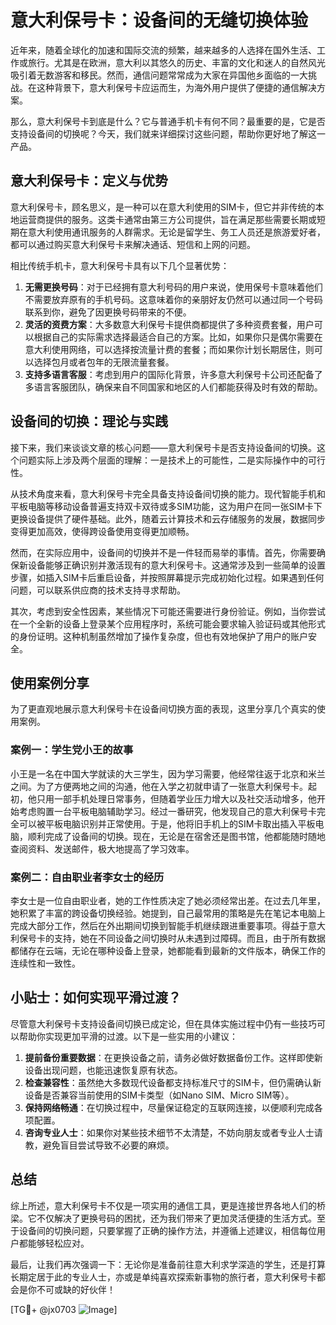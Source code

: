 # 意大利保号卡：设备间的无缝切换体验

近年来，随着全球化的加速和国际交流的频繁，越来越多的人选择在国外生活、工作或旅行。尤其是在欧洲，意大利以其悠久的历史、丰富的文化和迷人的自然风光吸引着无数游客和移民。然而，通信问题常常成为大家在异国他乡面临的一大挑战。在这种背景下，意大利保号卡应运而生，为海外用户提供了便捷的通信解决方案。

那么，意大利保号卡到底是什么？它与普通手机卡有何不同？最重要的是，它是否支持设备间的切换呢？今天，我们就来详细探讨这些问题，帮助你更好地了解这一产品。

## 意大利保号卡：定义与优势

意大利保号卡，顾名思义，是一种可以在意大利使用的SIM卡，但它并非传统的本地运营商提供的服务。这类卡通常由第三方公司提供，旨在满足那些需要长期或短期在意大利使用通讯服务的人群需求。无论是留学生、务工人员还是旅游爱好者，都可以通过购买意大利保号卡来解决通话、短信和上网的问题。

相比传统手机卡，意大利保号卡具有以下几个显著优势：

1. **无需更换号码**：对于已经拥有意大利号码的用户来说，使用保号卡意味着他们不需要放弃原有的手机号码。这意味着你的亲朋好友仍然可以通过同一个号码联系到你，避免了因更换号码带来的不便。
2. **灵活的资费方案**：大多数意大利保号卡提供商都提供了多种资费套餐，用户可以根据自己的实际需求选择最适合自己的方案。比如，如果你只是偶尔需要在意大利使用网络，可以选择按流量计费的套餐；而如果你计划长期居住，则可以选择包月或者包年的无限流量套餐。
3. **支持多语言客服**：考虑到用户的国际化背景，许多意大利保号卡公司还配备了多语言客服团队，确保来自不同国家和地区的人们都能获得及时有效的帮助。

## 设备间的切换：理论与实践

接下来，我们来谈谈文章的核心问题——意大利保号卡是否支持设备间的切换。这个问题实际上涉及两个层面的理解：一是技术上的可能性，二是实际操作中的可行性。

从技术角度来看，意大利保号卡完全具备支持设备间切换的能力。现代智能手机和平板电脑等移动设备普遍支持双卡双待或多SIM功能，这为用户在同一张SIM卡下更换设备提供了硬件基础。此外，随着云计算技术和云存储服务的发展，数据同步变得更加高效，使得跨设备使用变得更加顺畅。

然而，在实际应用中，设备间的切换并不是一件轻而易举的事情。首先，你需要确保新设备能够正确识别并激活现有的意大利保号卡。这通常涉及到一些简单的设置步骤，如插入SIM卡后重启设备，并按照屏幕提示完成初始化过程。如果遇到任何问题，可以联系供应商的技术支持寻求帮助。

其次，考虑到安全性因素，某些情况下可能还需要进行身份验证。例如，当你尝试在一个全新的设备上登录某个应用程序时，系统可能会要求输入验证码或其他形式的身份证明。这种机制虽然增加了操作复杂度，但也有效地保护了用户的账户安全。

## 使用案例分享

为了更直观地展示意大利保号卡在设备间切换方面的表现，这里分享几个真实的使用案例。

### 案例一：学生党小王的故事

小王是一名在中国大学就读的大三学生，因为学习需要，他经常往返于北京和米兰之间。为了方便两地之间的沟通，他在入学之初就申请了一张意大利保号卡。起初，他只用一部手机处理日常事务，但随着学业压力增大以及社交活动增多，他开始考虑购置一台平板电脑辅助学习。经过一番研究，他发现自己的意大利保号卡完全可以被平板电脑识别并正常使用。于是，他将旧手机上的SIM卡取出插入平板电脑，顺利完成了设备间的切换。现在，无论是在宿舍还是图书馆，他都能随时随地查阅资料、发送邮件，极大地提高了学习效率。

### 案例二：自由职业者李女士的经历

李女士是一位自由职业者，她的工作性质决定了她必须经常出差。在过去几年里，她积累了丰富的跨设备切换经验。她提到，自己最常用的策略是先在笔记本电脑上完成大部分工作，然后在外出期间切换到智能手机继续跟进重要事项。得益于意大利保号卡的支持，她在不同设备之间切换时从未遇到过障碍。而且，由于所有数据都储存在云端，无论在哪种设备上登录，她都能看到最新的文件版本，确保工作的连续性和一致性。

## 小贴士：如何实现平滑过渡？

尽管意大利保号卡支持设备间切换已成定论，但在具体实施过程中仍有一些技巧可以帮助你实现更加平滑的过渡。以下是一些实用的小建议：

1. **提前备份重要数据**：在更换设备之前，请务必做好数据备份工作。这样即使新设备出现问题，也能迅速恢复原有状态。
2. **检查兼容性**：虽然绝大多数现代设备都支持标准尺寸的SIM卡，但仍需确认新设备是否兼容当前使用的SIM卡类型（如Nano SIM、Micro SIM等）。
3. **保持网络畅通**：在切换过程中，尽量保证稳定的互联网连接，以便顺利完成各项配置。
4. **咨询专业人士**：如果你对某些技术细节不太清楚，不妨向朋友或者专业人士请教，避免盲目尝试导致不必要的麻烦。

## 总结

综上所述，意大利保号卡不仅是一项实用的通信工具，更是连接世界各地人们的桥梁。它不仅解决了更换号码的困扰，还为我们带来了更加灵活便捷的生活方式。至于设备间的切换问题，只要掌握了正确的操作方法，并遵循上述建议，相信每位用户都能够轻松应对。

最后，让我们再次强调一下：无论你是准备前往意大利求学深造的学生，还是打算长期定居于此的专业人士，亦或是单纯喜欢探索新事物的旅行者，意大利保号卡都会是你不可或缺的好伙伴！

[TG💪+ @jx0703 ![Image](https://github.com/user-attachments/assets/dbca1d08-cadb-493c-b0ec-ad6f7a83f270)]